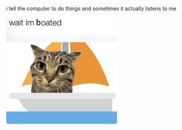 i tell the computer to do things and sometimes it actually listens to me
<!--START_SECTION:update_image-->
<img src=https://raw.githubusercontent.com/sneakykestrel/sneakykestrel/main/.github/images/wait-im-boated.png height="" width="300" align=left alt=kitty />
<!--END_SECTION:update_image-->

